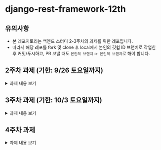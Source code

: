 # django-rest-framework-12th

## 유의사항
* 본 레포지토리는 백엔드 스터디 2-3주차의 과제를 위한 레포입니다.
* 따라서 해당 레포를 fork 및 clone 후 local에서 본인의 깃헙 ID 브랜치로 작업한 후 커밋/푸시하고,
PR 보낼 때도 `본인의 브랜치-> 본인의 브랜치`로 해야 합니다.

## 2주차 과제 (기한: 9/26 토요일까지)

<details>
 <summary> 과제 내용 보기 </summary>
 <div markdown="1">

[과제 안내 노션](https://www.notion.so/2-Django-ORM-c46e2d2f88ac4d948d012c07605d8e03)

### 서비스 설명
본인이 선택한 서비스에 대한 설명을 적어주세요!

### 모델 설명
서비스에 대해 본인이 작성한 모델들에 대한 설명과 모델 간의 관계 등을 적어주세요!

### ORM 적용해보기
shell에서 작성한 코드와 그 결과를 보여주세요! 

### 간단한 회고 
과제 시 어려웠던 점이나 느낀 점, 좋았던 점 등을 간단히 적어주세요!
 </div>
</details>


## 3주차 과제 (기한: 10/3 토요일까지)
<details>
 <summary> 과제 내용 보기 </summary>
 <div markdown="1">
[과제 안내 노션](https://www.notion.so/3-DRF1-API-View-6d49c6ad888d4f249ffb52f0885c66d7)

### 모델 선택 및 데이터 삽입
![](imgs/enrollment3.png)
```
mysql> select * from api_department;
+----+-----------------+----------------------+
| id | division        | name                 |
+----+-----------------+----------------------+
|  1 | Engineering     | Computer Engineering |
|  2 | Natural Science | Mathematics          |
+----+-----------------+----------------------+
2 rows in set (0.00 sec)

mysql> select * from api_course;
+----+----------+------------------------------------+-----------+--------------+
| id | code     | name                               | classroom | professor_id |
+----+----------+------------------------------------+-----------+--------------+
|  1 | 12345-01 | Data Structure                     | EB123     |            2 |
|  2 | 67890-02 | Differential and Integral Calculus | NA123     |            3 |
+----+----------+------------------------------------+-----------+--------------+
2 rows in set (0.00 sec)

mysql> select * from api_major;
+----+----------------------+---------------+
| id | name                 | department_id |
+----+----------------------+---------------+
|  1 | Computer Engineering |             1 |
|  2 | Mathematics          |             2 |
|  3 | Computer Vision      |             1 |
|  4 | Geometry             |             2 |
+----+----------------------+---------------+
4 rows in set (0.00 sec)

mysql> select * from api_profile;
+----+----------+--------------+-------+---------------+
| id | code     | name         | group | department_id |
+----+----------+--------------+-------+---------------+
|  1 | 1773139  | Dasom Jang   | U     |             1 |
|  2 | P1000001 | Com Kim      | P     |             1 |
|  3 | P2000001 | Math Lee     | P     |             2 |
|  4 | 1912345  | Gildong Hong | U     |             2 |
|  5 | G7654321 | Ceos Park    | G     |             1 |
+----+----------+--------------+-------+---------------+
5 rows in set (0.00 sec)

mysql> select * from api_enrollment;
+----+-----------+------------+
| id | course_id | student_id |
+----+-----------+------------+
|  1 |         1 |          1 |
|  2 |         2 |          4 |
+----+-----------+------------+
2 rows in set (0.00 sec)

mysql> select * from api_majorin;
+----+----------+------------+
| id | major_id | profile_id |
+----+----------+------------+
|  1 |        1 |          1 |
|  2 |        2 |          4 |
|  3 |        3 |          5 |
|  4 |        3 |          2 |
|  5 |        4 |          3 |
+----+----------+------------+
5 rows in set (0.00 sec)
```

### API
```python
from .serializers import *
from .models import *
from rest_framework.views import APIView
from rest_framework import status,response

'''profile'''
# api/profile/
class ProfileList(APIView): #APIView 상속

    # Profile 추가
    def post(self,request):
        serializer=ProfileSerializer(data=request.data) # serializer.data에 request.data 추가
        if serializer.is_valid():
            serializer.save() # 저장 : profile database에 반영됨
            return response.Response(serializer.data,status=status.HTTP_201_CREATED) # 모든 profile을 json 형태로 응답
        else:
            return response.Response(serializer.errors,status=status.HTTP_400_BAD_REQUEST)

    # 모든 Profile 조회
    def get(self, request): #모든 사용자 조회
        queryset=Profile.objects.all() # 모든 profile 쿼리셋 반환
        serializer=ProfileSerializer(queryset,many=True) # queryset serialize
        return response.Response(serializer.data) # serialization 결과인 serializer.data(json)으로 응답

# api/profile/pk
class ProfileDetail(APIView):

    # 특정 Profile 조회
    def get(self,request,pk):
        profile=Profile.objects.get(pk=pk) # Profile 인스턴스 반환
        serializer=ProfileSerializer(profile) # Profile 인스턴스 serialize
        return response.Response(serializer.data) # json 형태인 serializer.data로 응답

    # 특정 Profile 수정
    def put(self,request,pk):
        profile=Profile.objects.get(pk=pk)
        serializer=ProfileSerializer(profile,data=request.data) # profile 인스턴스를 serealize 후 request.data로 변경
        if serializer.is_valid():
            serializer.save() # 저장 : database에 반영됨
            return response.Response(serializer.data) # 변경된 데이터로 응답
        return response.Response(serializer.errors, status=status.HTTP_400_BAD_REQUEST)

    # 특정 Profile 제거
    def delete(self,request,pk):
        profile=Profile.objects.get(pk=pk) # 특정 profile 인스턴스를 받아서
        profile.delete() # 삭제
        return response.Response(status=status.HTTP_204_NO_CONTENT)
```
```python
from django.urls import path
from . import views
urlpatterns=[
    path('profile/',views.ProfileList.as_view()),
    path('profile/<int:pk>',views.ProfileDetail.as_view()),
    path('department/', views.DepartmentList.as_view()),
    path('department/<int:pk>', views.DepartmentDetail.as_view()),
    path('course/', views.CourseList.as_view()),
    path('course/<int:pk>', views.CourseDetail.as_view()),
    path('major/', views.MajorList.as_view()),
    path('major/<int:pk>', views.MajorDetail.as_view()),
    path('majorin/', views.MajorInList.as_view()),
    path('majorin/<int:pk>', views.MajorInDetail.as_view()),
    path('enrollment/', views.EnrollmentList.as_view()),
    path('enrollment/<int:pk>', views.EnrollmentDetail.as_view()),
]
```
### 모든 list를 가져오는 API
`GET : api/profile`
```json
[
    {
        "id": 1,
        "code": "1773139",
        "group": "U",
        "name": "Dasom Jang",
        "department_id": 1
    },
    {
        "id": 4,
        "code": "1912345",
        "group": "U",
        "name": "Gildong Hong",
        "department_id": 2
    },
    {
        "id": 5,
        "code": "G7654321",
        "group": "G",
        "name": "Ceos Park",
        "department_id": 1
    },
    {
        "id": 2,
        "code": "P1000001",
        "group": "P",
        "name": "Com Kim",
        "department_id": 1
    },
    {
        "id": 3,
        "code": "P2000001",
        "group": "P",
        "name": "Math Lee",
        "department_id": 2
    }
]
```

### 특정한 데이터를 가져오는 API
`GET : api/profile/1`
```json
{
    "id": 1,
    "code": "1773139",
    "group": "U",
    "name": "Dasom Jang",
    "department_id": 1
}
```

### 새로운 데이터를 create하도록 요청하는 API
`POST : api/profile`
```json
{
    "code": "1912345",
    "group": "U",
    "name": "Ceos Lee",
    "department_id": 1
}
```
```json
{
    "id": 7,
    "code": "1912345",
    "group": "U",
    "name": "Ceos Lee",
    "department_id": null
}
```
-> 왜 department_id 값이 적용되지 않을까요?


### (선택) 특정 데이터를 삭제 또는 업데이트하는 API
`PUT : api/profile/7`
```json
{
    "code": "1912345",
    "group": "U",
    "name": "Ceos Lee",
    "department_id": 1
}
```
```json
{
    "id": 7,
    "code": "1912345",
    "group": "U",
    "name": "Ceos Lee",
    "department_id": null
}
```  
`DELETE : api/profile/1`   
![](imgs/delete_result.PNG)


### 공부한 내용 정리
####새로 알게된 점
__git__
![](imgs/git_lifecycle.png)
- add 취소 :
```
$git reset HEAD [file] 
$git reset HEAD *

```
- commit 취소
```
$git reset HEAD^ // 가장 최근의 commit 취소
$ git reset HEAD~2 // 마지막 2개의 commit을 취소
$ git reset --soft HEAD^ // 취소하고 해당 파일들은 staged 상태로 워킹 디렉터리에 보존
$ git reset --hard HEAD^ // commit을 취소하고 해당 파일들은 unstaged 상태로 워킹 디렉터리에서 삭제
```
- push 취소 
```
$ git reset HEAD^ //가장 최근 commit 취소
$ git log -g //commit log 확인
$ git reset [commit_id]
$ git commit -m "commit message"
```

####정리 하고 싶은 개념
- serialization : 모델 인스턴스와 같은 복잡한 데이터를 json, xml 등으로 쉽게 렌더링 할 수 있는 python datatype으로 변환
- serializer를 생성하기 위해 rest_framework.serializers.ModelSerializer를 상속한다.
- CBV를 만들 때에는 rest_framework.views.APIView를 상속한다.
- CBV에서 APIView의 post,get,put,delete 함수를 오버라이딩 한다.(???)
- APIView에서 응답을 할 때에는 rest_framework.response.Response 함수를 사용.

####궁금한점
- department_id의 값이 왜 변경이 안되는 지?

### 간단한 회고 
깃과의 전쟁을 치룬 일주일이었다. 푸시할 때 마다 작업한 게 날아가서 같은 코드를 4번씩 쓰는 신기한 경험을 했다. user model을 튜토리얼 따라서 새로 만들었는데 저게 맞는지 모르겠다(+규주님이 맞다고 하셨다). veiw에서 요청에 실패할 경우 응답을 보내는 방법(어떤 상태코드가 있는지)이 궁금하다.
 </div>
</details>

## 4주차 과제
<details>
 <summary> 과제 내용 보기 </summary>
 <div markdown="1">
 
## ViewSet

### ViewSet이란?
- APIView는 List와 Detail 이라는 두개의 클래스가 있음, ViewSet을  사용하면 단일 클래스에서 view를 정의할 수 있음
- View들의 집합, 요청과 응답에 사용되는 여러개의 view들이 모여있음

### 상속관계
- APIView -> ViewSet
- GenericAPIView -> GenericViewSet, ModelViewSet

### ModelViewSet
```python
# APIView
from rest_framework.views import APIView
from rest_framework import status,response

# api/profile/
class ProfileList(APIView): #APIView 상속

    # Profile 추가
    def post(self,request,format=None):
        serializer=ProfileSerializer(data=request.data) # serializer.data에 request.data 추가
        if serializer.is_valid():
            serializer.save() # 저장 : profile database에 반영됨
            return response.Response(serializer.data,status=status.HTTP_201_CREATED) # 모든 profile을 json 형태로 응답
        else:
            return response.Response(serializer.errors,status=status.HTTP_400_BAD_REQUEST)

    # 모든 Profile 조회
    def get(self, request,format=None): #모든 사용자 조회
        queryset=Profile.objects.all() # 모든 profile 쿼리셋 반환
        serializer=ProfileSerializer(queryset,many=True) # queryset serialize
        return response.Response(serializer.data) # serialization 결과인 serializer.data(json)으로 응답

# api/profile/pk
class ProfileDetail(APIView):

    # 특정 Profile 조회
    def get(self,request,pk,format=None):
        profile=Profile.objects.get(pk=pk) # Profile 인스턴스 반환
        serializer=ProfileSerializer(profile) # Profile 인스턴스 serialize
        return response.Response(serializer.data) # json 형태인 serializer.data로 응답

    # 특정 Profile 수정
    def put(self,request,pk,format=None):
        profile=Profile.objects.get(pk=pk)
        serializer=ProfileSerializer(profile,data=request.data) # profile 인스턴스를 serealize 후 request.data로 변경
        if serializer.is_valid():
            serializer.save() # 저장 : database에 반영됨
            return response.Response(serializer.data) # 변경된 데이터로 응답
        return response.Response(serializer.errors, status=status.HTTP_400_BAD_REQUEST)

    # 특정 Profile 제거
    def delete(self,request,pk,format=None):
        profile=Profile.objects.get(pk=pk) # 특정 profile 인스턴스를 받아서
        profile.delete() # 삭제
        return response.Response(status=status.HTTP_204_NO_CONTENT)
```
```python
# ViewSet
class ProfileViewSet(viewsets.ViewSet):
    def list(self, request):
        queryset = Profile.objects.all()
        serializer = ProfileSerializer(queryset, many=True)
        return Response(serializer.data)

    def retrieve(self, request, pk=None):
        queryset = Profile.objects.all()
        user = get_object_or_404(queryset, pk=pk)
        serializer = ProfileSerializer(user)
        return Response(serializer.data)
```
```python
# ModelViewSet
from rest_framework import viewsets

class ProfileViewSet(viewsets.ModelViewSet):
    serializer_class = ProfileSerializer
    queryset = Profile.objects.all()
```
- Viewset은 자신만의 viewset 정의, ModelViewSet은 사전에 정의된 뷰(Retrive, List,Create,Destroy,Update) 제공
- ViewSet을 사용함으로써 반복 논리를 하나의 클래스로 결합 할 수 있다. 위의 예에서 쿼리셋은 한번만 지정하면 여러 view에서 사용된다.

### Routers (urls.py)
- Router 클래스로 URLconf를 직접 입력하지 않고 url을 다룰 수 있다.
- 즉, router에 viewset을 등록하는 것은 urlpatterns 설정하기와 비슷하다.
- DefaultRouter()  
![](./imgs/default_router.PNG)
    - router = DefaultRouter(trailing_slash=False) : 끝에 '/' 를 붙일지 말지의 여부
    - {prefix} - The URL prefix to use for this set of routes. ex) api/profile/1 에서 "profile"
    - {lookup} - The lookup field used to match against a single instance. ex) api/profile/1에서 "1"


 </div>
</details>